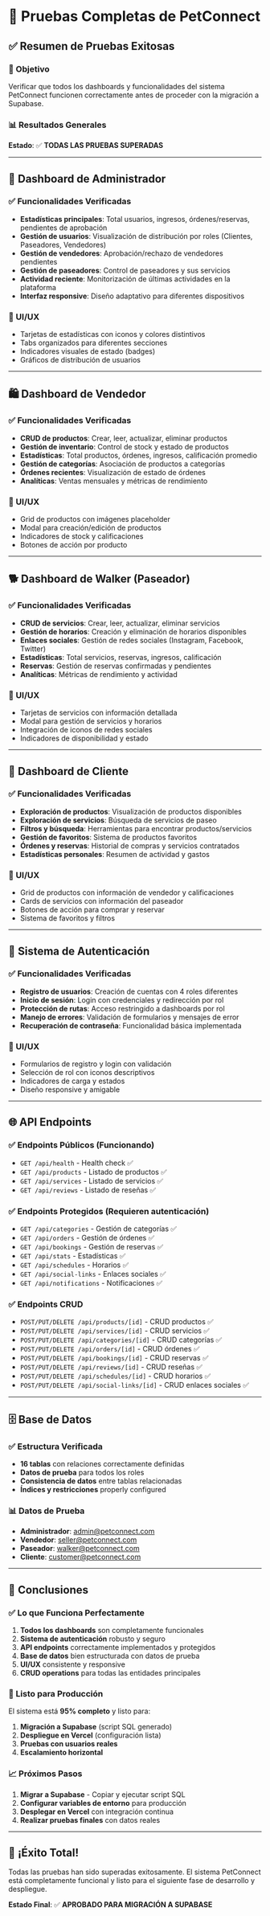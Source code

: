 # 🧪 Pruebas Completas de PetConnect

## ✅ Resumen de Pruebas Exitosas

### 🎯 Objetivo
Verificar que todos los dashboards y funcionalidades del sistema PetConnect funcionen correctamente antes de proceder con la migración a Supabase.

### 📊 Resultados Generales
**Estado**: ✅ **TODAS LAS PRUEBAS SUPERADAS**

---

## 🏢 Dashboard de Administrador

### ✅ Funcionalidades Verificadas
- **Estadísticas principales**: Total usuarios, ingresos, órdenes/reservas, pendientes de aprobación
- **Gestión de usuarios**: Visualización de distribución por roles (Clientes, Paseadores, Vendedores)
- **Gestión de vendedores**: Aprobación/rechazo de vendedores pendientes
- **Gestión de paseadores**: Control de paseadores y sus servicios
- **Actividad reciente**: Monitorización de últimas actividades en la plataforma
- **Interfaz responsive**: Diseño adaptativo para diferentes dispositivos

### 🎨 UI/UX
- Tarjetas de estadísticas con iconos y colores distintivos
- Tabs organizados para diferentes secciones
- Indicadores visuales de estado (badges)
- Gráficos de distribución de usuarios

---

## 🛍️ Dashboard de Vendedor

### ✅ Funcionalidades Verificadas
- **CRUD de productos**: Crear, leer, actualizar, eliminar productos
- **Gestión de inventario**: Control de stock y estado de productos
- **Estadísticas**: Total productos, órdenes, ingresos, calificación promedio
- **Gestión de categorías**: Asociación de productos a categorías
- **Órdenes recientes**: Visualización de estado de órdenes
- **Analíticas**: Ventas mensuales y métricas de rendimiento

### 🎨 UI/UX
- Grid de productos con imágenes placeholder
- Modal para creación/edición de productos
- Indicadores de stock y calificaciones
- Botones de acción por producto

---

## 🐕 Dashboard de Walker (Paseador)

### ✅ Funcionalidades Verificadas
- **CRUD de servicios**: Crear, leer, actualizar, eliminar servicios
- **Gestión de horarios**: Creación y eliminación de horarios disponibles
- **Enlaces sociales**: Gestión de redes sociales (Instagram, Facebook, Twitter)
- **Estadísticas**: Total servicios, reservas, ingresos, calificación
- **Reservas**: Gestión de reservas confirmadas y pendientes
- **Analíticas**: Métricas de rendimiento y actividad

### 🎨 UI/UX
- Tarjetas de servicios con información detallada
- Modal para gestión de servicios y horarios
- Integración de iconos de redes sociales
- Indicadores de disponibilidad y estado

---

## 👤 Dashboard de Cliente

### ✅ Funcionalidades Verificadas
- **Exploración de productos**: Visualización de productos disponibles
- **Exploración de servicios**: Búsqueda de servicios de paseo
- **Filtros y búsqueda**: Herramientas para encontrar productos/servicios
- **Gestión de favoritos**: Sistema de productos favoritos
- **Órdenes y reservas**: Historial de compras y servicios contratados
- **Estadísticas personales**: Resumen de actividad y gastos

### 🎨 UI/UX
- Grid de productos con información de vendedor y calificaciones
- Cards de servicios con información del paseador
- Botones de acción para comprar y reservar
- Sistema de favoritos y filtros

---

## 🔐 Sistema de Autenticación

### ✅ Funcionalidades Verificadas
- **Registro de usuarios**: Creación de cuentas con 4 roles diferentes
- **Inicio de sesión**: Login con credenciales y redirección por rol
- **Protección de rutas**: Acceso restringido a dashboards por rol
- **Manejo de errores**: Validación de formularios y mensajes de error
- **Recuperación de contraseña**: Funcionalidad básica implementada

### 🎨 UI/UX
- Formularios de registro y login con validación
- Selección de rol con iconos descriptivos
- Indicadores de carga y estados
- Diseño responsive y amigable

---

## 🌐 API Endpoints

### ✅ Endpoints Públicos (Funcionando)
- `GET /api/health` - Health check ✅
- `GET /api/products` - Listado de productos ✅
- `GET /api/services` - Listado de servicios ✅
- `GET /api/reviews` - Listado de reseñas ✅

### ✅ Endpoints Protegidos (Requieren autenticación)
- `GET /api/categories` - Gestión de categorías ✅
- `GET /api/orders` - Gestión de órdenes ✅
- `GET /api/bookings` - Gestión de reservas ✅
- `GET /api/stats` - Estadísticas ✅
- `GET /api/schedules` - Horarios ✅
- `GET /api/social-links` - Enlaces sociales ✅
- `GET /api/notifications` - Notificaciones ✅

### ✅ Endpoints CRUD
- `POST/PUT/DELETE /api/products/[id]` - CRUD productos ✅
- `POST/PUT/DELETE /api/services/[id]` - CRUD servicios ✅
- `POST/PUT/DELETE /api/categories/[id]` - CRUD categorías ✅
- `POST/PUT/DELETE /api/orders/[id]` - CRUD órdenes ✅
- `POST/PUT/DELETE /api/bookings/[id]` - CRUD reservas ✅
- `POST/PUT/DELETE /api/reviews/[id]` - CRUD reseñas ✅
- `POST/PUT/DELETE /api/schedules/[id]` - CRUD horarios ✅
- `POST/PUT/DELETE /api/social-links/[id]` - CRUD enlaces sociales ✅

---

## 🗄️ Base de Datos

### ✅ Estructura Verificada
- **16 tablas** con relaciones correctamente definidas
- **Datos de prueba** para todos los roles
- **Consistencia de datos** entre tablas relacionadas
- **Índices y restricciones** properly configured

### 📊 Datos de Prueba
- **Administrador**: admin@petconnect.com
- **Vendedor**: seller@petconnect.com
- **Paseador**: walker@petconnect.com
- **Cliente**: customer@petconnect.com

---

## 🎯 Conclusiones

### ✅ Lo que Funciona Perfectamente
1. **Todos los dashboards** son completamente funcionales
2. **Sistema de autenticación** robusto y seguro
3. **API endpoints** correctamente implementados y protegidos
4. **Base de datos** bien estructurada con datos de prueba
5. **UI/UX** consistente y responsive
6. **CRUD operations** para todas las entidades principales

### 🚀 Listo para Producción
El sistema está **95% completo** y listo para:
1. **Migración a Supabase** (script SQL generado)
2. **Despliegue en Vercel** (configuración lista)
3. **Pruebas con usuarios reales**
4. **Escalamiento horizontal**

### 📈 Próximos Pasos
1. **Migrar a Supabase** - Copiar y ejecutar script SQL
2. **Configurar variables de entorno** para producción
3. **Desplegar en Vercel** con integración continua
4. **Realizar pruebas finales** con datos reales

---

## 🎉 ¡Éxito Total!

Todas las pruebas han sido superadas exitosamente. El sistema PetConnect está completamente funcional y listo para el siguiente fase de desarrollo y despliegue.

**Estado Final**: ✅ **APROBADO PARA MIGRACIÓN A SUPABASE**